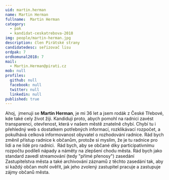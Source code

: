 ```yaml
---
uid: martin.herman
name: Martin Herman
fullname:  Martin Herman
category:
  - pak
  - kandidat-ceskatrebova-2018
img: people/martin-herman.jpg
description: člen Pirátské strany
candidatedesc: seřizovač lisu
ordpak: 7
ordkomunal2018: 7
mail:
  - Martin.Herman@pirati.cz
mob: null
profiles:
  github: null
  facebook: null
  twitter: null
  linkedin: null
published: true
---
```

Ahoj,  jmenuji se **Martin Herman**, je mi 36 let a jsem rodák z České Třebové, kde také
cely život žiji. Kandiduji proto, abych pomohl na radnici zavést transparenci,
otevřenost, která v našem městě znatelně chybí. Chybí tu i přehledný web s
dostatkem potřebných informací, rozklikávací rozpočet, a pokulhává celková
informovanost obyvatel o rozhodování radnice. Rád bych změnil přístup radnice k
občanům, protože si myslím, že je tu radnice pro lidi a ne lidé pro radnici.  Rád bych,
aby se občané díky participativnímu rozpočtu podíleli nápady a náměty na zlepšení
chodu města. Rád bych jako standard zavedl streamování (tedy &quot;přímé přenosy&quot;)
zasedání Zastupitelstva města a také archivování záznamů z těchto zasedání tak,
aby si každý občan mohl ověřit, jak jeho zvolený zastupitel pracuje a zastupuje zájmy
občanů města.
